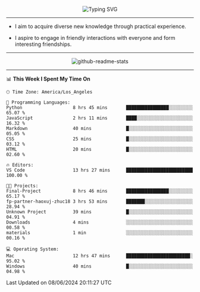 <p align="center">
  <img src="https://readme-typing-svg.demolab.com?font=Fira+Code&weight=500&size=32&duration=2500&pause=1600&center=true&vCenter=true&random=false&width=1024&height=64&lines=Hi+there+%F0%9F%91%8B;I'm+delighted+you+could+make+it+here+%F0%9F%8E%89;I'm+Harry%2C+a+college+student+still+finding+my+way" alt="Typing SVG" />
</p>


---


- I aim to acquire diverse new knowledge through practical experience.

- I aspire to engage in friendly interactions with everyone and form interesting friendships.


---


<p align="center">
  <img src="https://github-readme-stats.vercel.app/api?username=Harry-Jing&show_icons=true" alt="github-readme-stats"/>
</p>


---

<!--START_SECTION:waka-->
📊 **This Week I Spent My Time On** 

```text
🕑︎ Time Zone: America/Los_Angeles

💬 Programming Languages: 
Python                   8 hrs 45 mins       ████████████████░░░░░░░░░   65.07 % 
JavaScript               2 hrs 11 mins       ████░░░░░░░░░░░░░░░░░░░░░   16.32 % 
Markdown                 40 mins             █░░░░░░░░░░░░░░░░░░░░░░░░   05.05 % 
CSS                      25 mins             █░░░░░░░░░░░░░░░░░░░░░░░░   03.12 % 
HTML                     20 mins             █░░░░░░░░░░░░░░░░░░░░░░░░   02.60 % 

🔥 Editors: 
VS Code                  13 hrs 27 mins      █████████████████████████   100.00 % 

🐱‍💻 Projects: 
Final-Project            8 hrs 46 mins       ████████████████░░░░░░░░░   65.17 % 
fp-partner-haoxuj-zhuc18 3 hrs 53 mins       ███████░░░░░░░░░░░░░░░░░░   28.94 % 
Unknown Project          39 mins             █░░░░░░░░░░░░░░░░░░░░░░░░   04.91 % 
Downloads                4 mins              ░░░░░░░░░░░░░░░░░░░░░░░░░   00.58 % 
materials                1 min               ░░░░░░░░░░░░░░░░░░░░░░░░░   00.16 % 

💻 Operating System: 
Mac                      12 hrs 47 mins      ████████████████████████░   95.02 % 
Windows                  40 mins             █░░░░░░░░░░░░░░░░░░░░░░░░   04.98 % 
```


 Last Updated on 08/06/2024 20:11:27 UTC
<!--END_SECTION:waka-->
